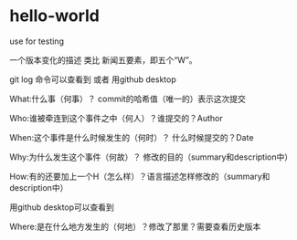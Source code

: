 # hello-world
use for testing 

一个版本变化的描述
类比
新闻五要素，即五个“W”。 

git log 命令可以查看到  或者  用github desktop

What:什么事（何事）？ commit的哈希值（唯一的）表示这次提交

Who:谁被牵连到这个事件之中（何人）？谁提交的？Author
 
When:这个事件是什么时候发生的（何时）？ 什么时候提交的？Date

Why:为什么发生这个事件（何故）？ 修改的目的（summary和description中）

How:有的还要加上一个H（怎么样）？语言描述怎样修改的（summary和description中）

用github desktop可以查看到

Where:是在什么地方发生的（何地）？修改了那里？需要查看历史版本 